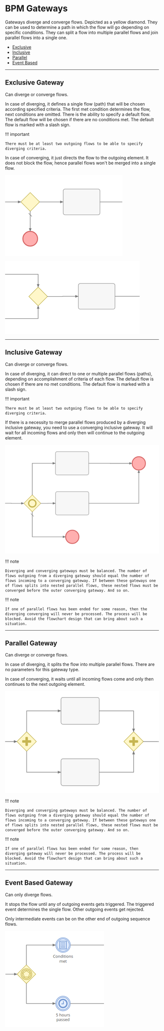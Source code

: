 # BPM Gateways

Gateways diverge and converge flows. Depicted as a yellow diamond. They can be used to determine a path in which the flow will go depending on specific conditions. They can split a flow into multiple parallel flows and join parallel flows into a single one.

* [Exclusive](#exclusive-gateway)
* [Inclusive](#inclusive-gateway)
* [Parallel](#parallel-gateway)
* [Event Based](#event-based-gateway)

----

## Exclusive Gateway

Can diverge or converge flows.

In case of diverging, it defines a single flow (path) that will be chosen according specified criteria. The first met condition determines the flow, next conditions are omitted. There is the ability to specify a default flow. The default flow will be chosen if there are no conditions met. The default flow is marked with a slash sign.

!!! important

    There must be at least two outgoing flows to be able to specify diverging criteria.

In case of converging, it just directs the flow to the outgoing element. It does not block the flow, hence parallel flows won't be merged into a single flow.

![exclusive gateway divergent](https://raw.githubusercontent.com/espocrm/documentation/master/docs/_static/images/administration/bpm/gateway-exclusive-divergent.png)

![exclusive gateway convergent](https://raw.githubusercontent.com/espocrm/documentation/master/docs/_static/images/administration/bpm/gateway-exclusive-convergent.png)

----

## Inclusive Gateway

Can diverge or converge flows.

In case of diverging, it can direct to one or multiple parallel flows (paths), depending on accomplishment of criteria of each flow. The default flow is chosen if there are no met conditions. The default flow is marked with a slash sign.

!!! important

    There must be at least two outgoing flows to be able to specify diverging criteria.

If there is a necessity to merge parallel flows produced by a diverging inclusive gateway, you need to use a converging inclusive gateway. It will wait for all incoming flows and only then will continue to the outgoing element.

![inclusive gateway](https://raw.githubusercontent.com/espocrm/documentation/master/docs/_static/images/administration/bpm/gateway-inclusive.png)

!!! note

    Diverging and converging gateways must be balanced. The number of flows outgoing from a diverging gateway should equal the number of flows incoming to a converging gateway. If between these gateways one of flows splits into nested parallel flows, these nested flows must be converged before the outer converging gateway. And so on.

!!! note

    If one of parallel flows has been ended for some reason, then the diverging converging will never be processed. The process will be blocked. Avoid the flowchart design that can bring about such a situation.

----

## Parallel Gateway

Can diverge or converge flows.

In case of diverging, it splits the flow into multiple parallel flows. There are no parameters for this gateway type.

In case of converging, it waits until all incoming flows come and only then continues to the next outgoing element.

![parallel gateway](https://raw.githubusercontent.com/espocrm/documentation/master/docs/_static/images/administration/bpm/gateway-parallel.png)

!!! note

    Diverging and converging gateways must be balanced. The number of flows outgoing from a diverging gateway should equal the number of flows incoming to a converging gateway. If between these gateways one of flows splits into nested parallel flows, these nested flows must be converged before the outer converging gateway. And so on.

!!! note

    If one of parallel flows has been ended for some reason, then diverging gateway will never be processed. The process will be blocked. Avoid the flowchart design that can bring about such a situation.

----

## Event Based Gateway

Can only diverge flows.

It stops the flow until any of outgoing events gets triggered. The triggered event determines the single flow. Other outgoing events get rejected.

Only intermediate events can be on the other end of outgoing sequence flows.

![event based gateway](https://raw.githubusercontent.com/espocrm/documentation/master/docs/_static/images/administration/bpm/gateway-event-based.png)
